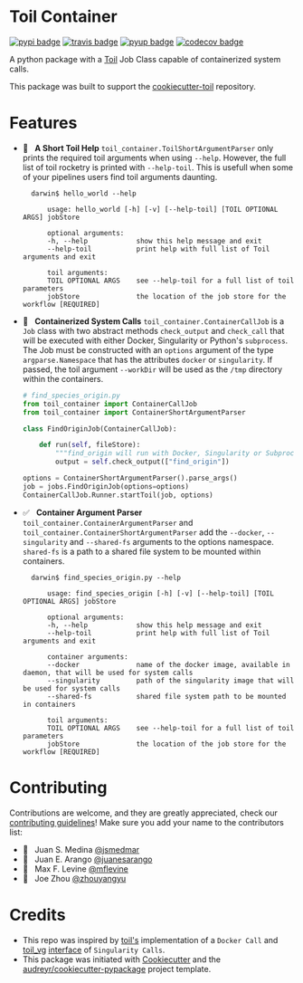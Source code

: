 # Toil Container

[![pypi badge][pypi_badge]][pypi_base]
[![travis badge][travis_badge]][travis_base]
[![pyup badge][pyup_badge]][pyup_base]
[![codecov badge][codecov_badge]][codecov_base]

A python package with a [Toil] Job Class capable of containerized system calls.

This package was built to support the [cookiecutter-toil] repository.

# Features

* 📘 &nbsp; **A Short Toil Help** `toil_container.ToilShortArgumentParser` only prints the required toil arguments when using `--help`. However, the full list of toil rocketry is printed with `--help-toil`. This is usefull when some of your pipelines users find toil arguments daunting.

        darwin$ hello_world --help

            usage: hello_world [-h] [-v] [--help-toil] [TOIL OPTIONAL ARGS] jobStore

            optional arguments:
            -h, --help            show this help message and exit
            --help-toil           print help with full list of Toil arguments and exit

            toil arguments:
            TOIL OPTIONAL ARGS    see --help-toil for a full list of toil parameters
            jobStore              the location of the job store for the workflow [REQUIRED]


* 🐳  &nbsp; **Containerized System Calls** `toil_container.ContainerCallJob` is a `Job` class with two abstract methods `check_output` and `check_call` that will be executed with either Docker, Singularity or Python's `subprocess`. The Job must be constructed with an `options` argument of the type `argparse.Namespace` that has the attributes `docker` or `singularity`. If passed, the toil argument `--workDir` will be used as the `/tmp` directory within the containers.

    ```python
    # find_species_origin.py
    from toil_container import ContainerCallJob
    from toil_container import ContainerShortArgumentParser

    class FindOriginJob(ContainerCallJob):

        def run(self, fileStore):
            """find_origin will run with Docker, Singularity or Subprocess."""
            output = self.check_output(["find_origin"])

    options = ContainerShortArgumentParser().parse_args()
    job = jobs.FindOriginJob(options=options)
    ContainerCallJob.Runner.startToil(job, options)
    ```

* ✅ &nbsp; **Container Argument Parser** `toil_container.ContainerArgumentParser` and `toil_container.ContainerShortArgumentParser` add the `--docker`, `--singularity` and `--shared-fs` arguments to the options namespace. `shared-fs` is a path to a shared file system to be mounted within containers.

        darwin$ find_species_origin.py --help

            usage: find_species_origin [-h] [-v] [--help-toil] [TOIL OPTIONAL ARGS] jobStore

            optional arguments:
            -h, --help            show this help message and exit
            --help-toil           print help with full list of Toil arguments and exit

            container arguments:
            --docker              name of the docker image, available in daemon, that will be used for system calls
            --singularity         path of the singularity image that will be used for system calls
            --shared-fs           shared file system path to be mounted in containers

            toil arguments:
            TOIL OPTIONAL ARGS    see --help-toil for a full list of toil parameters
            jobStore              the location of the job store for the workflow [REQUIRED]

# Contributing

Contributions are welcome, and they are greatly appreciated, check our [contributing guidelines](CONTROBUTING.md)! Make sure you add your name to the contributors list:

* 🐋 &nbsp; Juan S. Medina [@jsmedmar](https://github.com/jsmedmar)
* 🐴 &nbsp; Juan E. Arango [@juanesarango](https://github.com/juanesarango)
* 🐒 &nbsp; Max F. Levine [@mflevine](https://github.com/mflevine)
* 🐼 &nbsp; Joe Zhou [@zhouyangyu](https://github.com/zhouyangyu)


# Credits

* This repo was inspired by [toil's][toil_docker] implementation of a `Docker Call` and [toil_vg] [interface][singularity_pr] of `Singularity Calls`.
* This package was initiated with [Cookiecutter] and the
[audreyr/cookiecutter-pypackage] project template.

<!-- References -->
[toil_docker]: https://github.com/BD2KGenomics/toil/blob/master/src/toil/lib/docker.py
[toil_vg]: https://github.com/vgteam/toil-vg
[singularity_pr]: https://github.com/BD2KGenomics/toil/pull/1805
[Cookiecutter]: https://github.com/audreyr/cookiecutter
[audreyr/cookiecutter-pypackage]: https://github.com/audreyr/cookiecutter-pypackage
[toil]: http://toil.readthedocs.io/
[cookiecutter-toil]: https://github.com/leukgen/cookiecutter-toil

<!-- Badges -->
[codecov_badge]: https://codecov.io/gh/leukgen/toil_container/branch/master/graph/badge.svg
[codecov_base]: https://codecov.io/gh/leukgen/toil_container
[pypi_badge]: https://img.shields.io/pypi/v/toil_container.svg
[pypi_base]: https://pypi.python.org/pypi/toil_container
[pyup_badge]: https://pyup.io/repos/github/leukgen/toil_container/shield.svg
[pyup_base]: https://pyup.io/repos/github/leukgen/toil_container/
[travis_badge]: https://img.shields.io/travis/leukgen/toil_container.svg
[travis_base]: https://travis-ci.org/leukgen/toil_container
